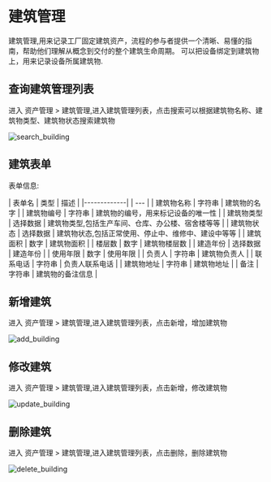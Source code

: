 # 建筑管理

建筑管理,用来记录工厂固定建筑资产，流程的参与者提供一个清晰、易懂的指南，帮助他们理解从概念到交付的整个建筑生命周期。
可以把设备绑定到建筑物上，用来记录设备所属建筑物.

## 查询建筑管理列表

进入 资产管理 > 建筑管理,进入建筑管理列表，点击搜索可以根据建筑物名称、建筑物类型、建筑物状态搜索建筑物

![search_building](/docs-assets/img/docs-assets/building/search_building.png)

## 建筑表单

表单信息:

| 表单名         | 类型 | 描述 |
|-------------|  | --- |
| 建筑物名称       | 字符串	| 建筑物的名字 |
| 建筑物编号       |	字符串 |	建筑物的编号，用来标记设备的唯一性 |
| 建筑物类型      |	选择数据 |	建筑物类型,包括生产车间、仓库、办公楼、宿舍楼等等 |
| 建筑物状态 |	选择数据 |	建筑物状态,包括正常使用、停止中、维修中、建设中等等 |
| 建筑面积 |	数字 |	建筑物面积 |
| 楼层数 |	数字 |	建筑物楼层数 |
| 建造年份 |	选择数据 |	建造年份 |
| 使用年限 |	数字 |	使用年限 |
| 负责人 | 字符串 |	建筑物负责人 |
| 联系电话 | 字符串 |	负责人联系电话 |
| 建筑物地址 | 字符串 |	建筑物地址 |
| 备注 | 字符串 |	建筑物的备注信息 |

## 新增建筑


进入 资产管理 > 建筑管理,进入建筑管理列表，点击新增，增加建筑物


![add_building](/docs-assets/img/docs-assets/building/add_building.png)

## 修改建筑


进入 资产管理 > 建筑管理,进入建筑管理列表，点击新增，修改建筑物


![update_building](/docs-assets/img/docs-assets/building/update_building.png)

## 删除建筑

进入 资产管理 > 建筑管理,进入建筑管理列表，点击删除，删除建筑物

![delete_building](/docs-assets/img/docs-assets/building/delete_building.png)